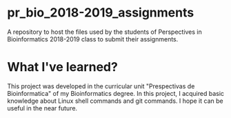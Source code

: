 # pr_bio_2018-2019_assignments
A repository to host the files used by the students of Perspectives in Bioinformatics 2018-2019 class to submit their assignments.

# What I've learned?
This project was developed in the curricular unit "Prespectivas de Bioinformatica" of my Bioinformatics degree.
In this project, I acquired basic knowledge about Linux shell commands and git commands.
I hope it can be useful in the near future.
